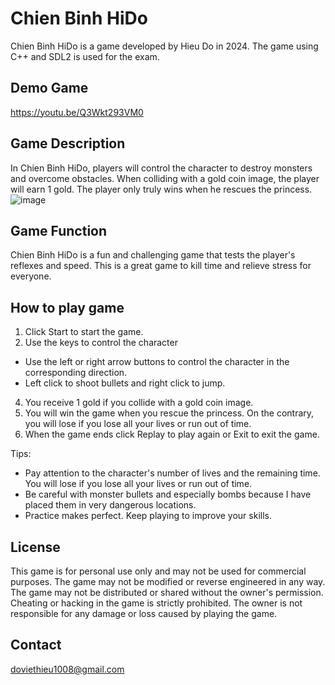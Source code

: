 # Chien Binh HiDo
Chien Binh HiDo is a game developed by Hieu Do in 2024. The game using C++ and SDL2 is used for the exam.
## Demo Game
https://youtu.be/Q3Wkt293VM0
## Game Description
In Chien Binh HiDo, players will control the character to destroy monsters and overcome obstacles. When colliding with a gold coin image, the player will earn 1 gold. The player only truly wins when he rescues the princess.
![image](https://github.com/doviethieu/code-game/assets/160694745/d1664680-bdc6-40c2-a00d-e35684efe866)

## Game Function
Chien Binh HiDo is a fun and challenging game that tests the player's reflexes and speed. This is a great game to kill time and relieve stress for everyone.
## How to play game
1. Click Start to start the game.
2. Use the keys to control the character
- Use the left or right arrow buttons to control the character in the corresponding direction.
- Left click to shoot bullets and right click to jump.
4. You receive 1 gold if you collide with a gold coin image.
5. You will win the game when you rescue the princess. On the contrary, you will lose if you lose all your lives or run out of time.
6. When the game ends click Replay to play again or Exit to exit the game.

Tips:
- Pay attention to the character's number of lives and the remaining time. You will lose if you lose all your lives or run out of time.
- Be careful with monster bullets and especially bombs because I have placed them in very dangerous locations.
- Practice makes perfect. Keep playing to improve your skills.
## License
This game is for personal use only and may not be used for commercial purposes. The game may not be modified or reverse engineered in any way. The game may not be distributed or shared without the owner's permission. Cheating or hacking in the game is strictly prohibited. The owner is not responsible for any damage or loss caused by playing the game.
## Contact
doviethieu1008@gmail.com
